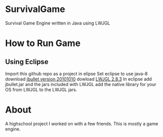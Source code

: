 # SurvivalGame
Survival Game Engine written in Java using LWJGL


# How to Run Game

## Using Eclipse
Import this github repo as a project in elipse
Set eclipse to use java-8
download <a href="http://jbullet.advel.cz/download/jbullet-20101010.zip">jbullet version 20101010<a>
dowload <a href="https://master.dl.sourceforge.net/project/java-game-lib/Official%20Releases/LWJGL%202.8.3/lwjgl-2.8.3.zip?viasf=1">LWJGL 2.8.3<a>
In eclipse add jbullet.jar and the jars included with LWJGL
add the native library for your OS from LWJGL to the LWJGL jars.
  
# About
A highschool project I worked on with a few friends. This is mostly a game engine.
